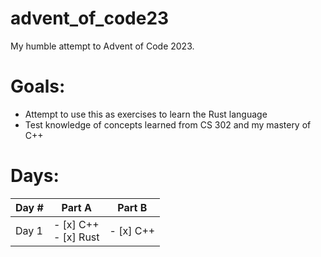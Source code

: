 # advent_of_code23
My humble attempt to Advent of Code 2023.

# Goals:
* Attempt to use this as exercises to learn the Rust language
* Test knowledge of concepts learned from CS 302 and my mastery of C++

# **Days**:
|Day #|Part A|Part B|
|-----|------|------|
|Day 1|- [x] C++ <br> - [x] Rust | - [x] C++|
